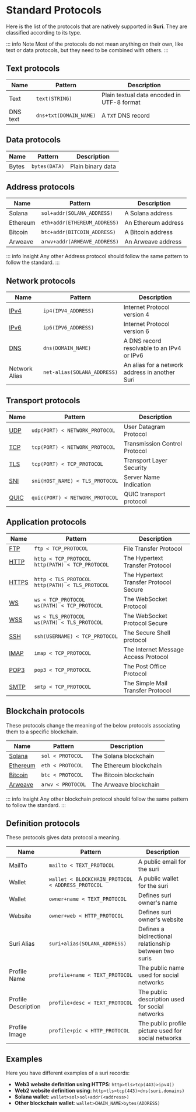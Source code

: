 <style>
td > code {
    white-space: nowrap;
}
</style>

# Standard Protocols

Here is the list of the protocols that are natively supported in **Suri**. They are classified according to its type.

::: info Note
Most of the protocols do not mean anything on their own, like text or data protocols, but they need to be combined
with others.
:::

## Text protocols

| Name     | Pattern                | Description                                |
|----------|------------------------|--------------------------------------------|
| Text     | `text(STRING)`         | Plain textual data encoded in UTF-8 format |
| DNS text | `dns+txt(DOMAIN_NAME)` | A `TXT` DNS record                         |

## Data protocols

| Name  | Pattern       | Description       |
|-------|---------------|-------------------|
| Bytes | `bytes(DATA)` | Plain binary data |

## Address protocols

| Name     | Pattern                      | Description         |
|----------|------------------------------|---------------------|
| Solana   | `sol+addr(SOLANA_ADDRESS)`   | A Solana address    |
| Ethereum | `eth+addr(ETHEREUM_ADDRESS)` | An Ethereum address |
| Bitcoin  | `btc+addr(BITCOIN_ADDRESS)`  | A Bitcoin address   |
| Arweave  | `arwv+addr(ARWEAVE_ADDRESS)` | An Arweave address  |

::: info Insight
Any other Address protocol should follow the same pattern to follow the standard.
:::

## Network protocols

| Name          | Pattern                     | Description                                          |
|---------------|-----------------------------|------------------------------------------------------|
| [IPv4]        | `ip4(IPV4_ADDRESS)`         | Internet Protocol version 4                          |
| [IPv6]        | `ip6(IPV6_ADDRESS)`         | Internet Protocol version 6                          |
| [DNS]         | `dns(DOMAIN_NAME)`          | A DNS record resolvable to an IPv4 or IPv6     |
| Network Alias | `net-alias(SOLANA_ADDRESS)` | An alias for a network address in another Suri |

## Transport protocols

| Name   | Pattern                         | Description                   |
|--------|---------------------------------|-------------------------------|
| [UDP]  | `udp(PORT) < NETWORK_PROTOCOL`  | User Datagram Protocol        |
| [TCP]  | `tcp(PORT) < NETWORK_PROTOCOL`  | Transmission Control Protocol |
| [TLS]  | `tcp(PORT) < TCP_PROTOCOL`      | Transport Layer Security      |
| [SNI]  | `sni(HOST_NAME) < TLS_PROTOCOL` | Server Name Indication        |
| [QUIC] | `quic(PORT) < NETWORK_PROTOCOL` | QUIC transport protocol       |

## Application protocols

| Name    | Pattern                                                 | Description                            |
|---------|---------------------------------------------------------|----------------------------------------|
| [FTP]   | `ftp < TCP_PROTOCOL`                                    | File Transfer Protocol                 |
| [HTTP]  | `http < TCP_PROTOCOL` <br/> `http(PATH) < TCP_PROTOCOL` | The Hypertext Transfer Protocol        |
| [HTTPS] | `http < TLS_PROTOCOL` <br/> `http(PATH) < TLS_PROTOCOL` | The Hypertext Transfer Protocol Secure |
| [WS]    | `ws < TCP_PROTOCOL` <br/> `ws(PATH) < TCP_PROTOCOL`     | The WebSocket Protocol                 |
| [WSS]   | `ws < TLS_PROTOCOL` <br/> `ws(PATH) < TLS_PROTOCOL`     | The WebSocket Protocol Secure          |
| [SSH]   | `ssh(USERNAME) < TCP_PROTOCOL`                          | The Secure Shell protocol              |
| [IMAP]  | `imap < TCP_PROTOCOL`                                   | The Internet Message Access Protocol   |
| [POP3]  | `pop3 < TCP_PROTOCOL`                                   | The Post Office Protocol               |
| [SMTP]  | `smtp < TCP_PROTOCOL`                                   | The Simple Mail Transfer Protocol      |

## Blockchain protocols

These protocols change the meaning of the below protocols associating them to a specific blockchain.

| Name       | Pattern           | Description             |
|------------|-------------------|-------------------------|
| [Solana]   | `sol < PROTOCOL`  | The Solana blockchain   |
| [Ethereum] | `eth < PROTOCOL`  | The Ethereum blockchain |
| [Bitcoin]  | `btc < PROTOCOL`  | The Bitcoin blockchain  |
| [Arweave]  | `arwv < PROTOCOL` | The Arweave blockchain  |

::: info Insight
Any other blockchain protocol should follow the same pattern to follow the standard.
:::

## Definition protocols

These protocols gives data protocol a meaning.

| Name                | Pattern                                                    | Description                                            |
|---------------------|------------------------------------------------------------|--------------------------------------------------------|
| MailTo              | `mailto < TEXT_PROTOCOL`                                   | A public email for the suri                            |
| Wallet              | `wallet < BLOCKCHAIN_PROTOCOL` <br /> `< ADDRESS_PROTOCOL` | A public wallet for the suri                           |
| Wallet              | `owner+name < TEXT_PROTOCOL`                               | Defines suri owner's name                              |
| Website             | `owner+web < HTTP_PROTOCOL`                                | Defines suri owner's website                           |
| Suri Alias          | `suri+alias(SOLANA_ADDRESS)`                               | Defines a bidirectional relationship between two suris |
| Profile Name        | `profile+name < TEXT_PROTOCOL`                             | The public name used for social networks               |
| Profile Description | `profile+desc < TEXT_PROTOCOL`                             | The public description used for social networks        |
| Profile Image       | `profile+pic < HTTP_PROTOCOL`                              | The public profile picture used for social networks    |

## Examples

Here you have different examples of a suri records:

- **Web3 website definition using HTTPS**: `http>tls>tcp(443)>ipv4()`
- **Web2 website definition using**: `http>tls>tcp(443)>dns(suri.domains)`
- **Solana wallet**: `wallet>sol>sol+addr(<address>)`
- **Other blockchain wallet**: `wallet>CHAIN_NAME>bytes(ADDRESS)`

[IPv4]: https://en.wikipedia.org/wiki/IPv4

[IPv6]: https://en.wikipedia.org/wiki/IPv6

[DNS]: https://en.wikipedia.org/wiki/Domain_Name_System

[UDP]: https://en.wikipedia.org/wiki/User_Datagram_Protocol

[TCP]: https://en.wikipedia.org/wiki/Transmission_Control_Protocol

[QUIC]: https://en.wikipedia.org/wiki/QUIC

[TLS]: https://en.wikipedia.org/wiki/Transport_Layer_Security

[SNI]: https://en.wikipedia.org/wiki/Server_Name_Indication

[FTP]: https://en.wikipedia.org/wiki/File_Transfer_Protocol

[HTTP]: https://en.wikipedia.org/wiki/Hypertext_Transfer_Protocol

[HTTPS]: https://en.wikipedia.org/wiki/HTTPS

[WS]: https://en.wikipedia.org/wiki/WebSocket

[WSS]: https://en.wikipedia.org/wiki/WebSocket

[SSH]: https://en.wikipedia.org/wiki/Secure_Shell

[IMAP]: https://en.wikipedia.org/wiki/Internet_Message_Access_Protocol

[POP3]: https://en.wikipedia.org/wiki/Post_Office_Protocol

[SMTP]: https://en.wikipedia.org/wiki/Simple_Mail_Transfer_Protocol

[Solana]: https://solana.com/

[Ethereum]: https://ethereum.org/

[Bitcoin]: https://bitcoin.org/

[Arweave]: https://www.arweave.org/